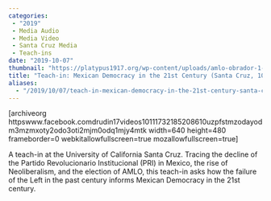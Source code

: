 ```yaml
---
categories:
 - "2019"
 - Media Audio
 - Media Video
 - Santa Cruz Media
 - Teach-ins
date: "2019-10-07"
thumbnail: "https://platypus1917.org/wp-content/uploads/amlo-obrador-1-960x500.jpg"
title: "Teach-in: Mexican Democracy in the 21st Century (Santa Cruz, 10.7.19)"
aliases:
  - "/2019/10/07/teach-in-mexican-democracy-in-the-21st-century-santa-cruz-10-7-19/"
---
```



[archiveorg httpswww.facebook.comdrudin17videos10111732185208610uzpfstmzodayodm3mzmxoty2odo3oti2mjm0odq1mjy4mtk width=640 height=480 frameborder=0 webkitallowfullscreen=true mozallowfullscreen=true]

A teach-in at the University of California Santa Cruz. Tracing the decline of the Partido Revolucionario Institucional (PRI) in Mexico, the rise of Neoliberalism, and the election of AMLO, this teach-in asks how the failure of the Left in the past century informs Mexican Democracy in the 21st century.
